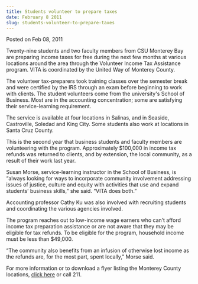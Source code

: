 ```yaml
---
title: Students volunteer to prepare taxes
date: February 8 2011
slug: students-volunteer-to-prepare-taxes
---
```





<span class="date">Posted on Feb 08, 2011    </span>
<p>Twenty-nine students and two faculty members from CSU Monterey
Bay are preparing income taxes for free during the next few months
at various locations around the area through the Volunteer Income
Tax Assistance program. VITA is coordinated by the United Way of
Monterey County.</p>
<p>The volunteer tax-preparers took training classes over the
semester break and were certified by the IRS through an exam before
beginning to work with clients. The student volunteers come from
the university&apos;s School of Business. Most are in the accounting
concentration; some are satisfying their service-learning
requirement.</p>
<p>The service is available at four locations in Salinas, and in
Seaside, Castroville, Soledad and King City. Some students also
work at locations in Santa Cruz County.</p>
<p>This is the second year that business students and faculty
members are volunteering with the program. Approximately $100,000
in income tax refunds was returned to clients, and by extension,
the local community, as a result of their work last year.</p>
<p>Susan Morse, service-learning instructor in the School of
Business, is &#x201C;always looking for ways to incorporate community
involvement addressing issues of justice, culture and equity with
activities that use and expand students&#x2019; business skills,&#x201D; she
said. &#x201C;VITA does both.&#x201D;</p>
<p>Accounting professor Cathy Ku was also involved with recruiting
students and coordinating the various agencies involved.</p>
<p>The program reaches out to low-income wage earners who can&#x2019;t
afford income tax preparation assistance or are not aware that they
may be eligible for tax refunds. To be eligible for the program,
household income must be less than $49,000.</p>
<p>&#x201C;The community also benefits from an infusion of otherwise lost
income as the refunds are, for the most part, spent locally,&#x201D; Morse
said.</p>
<p>For more information or to download a flyer listing the Monterey
County locations, <a href="http://www.unitedwaymcca.org/Free_Tax_Assistance_Program.php" rel="nofollow">click here</a> or call 211.</p>
<p><br>
&#xA0;</br></p>





